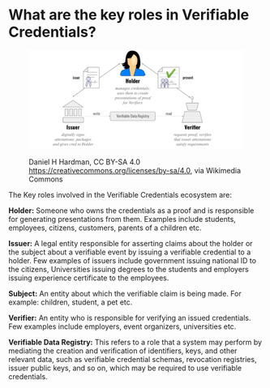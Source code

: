 # What are the key roles in Verifiable Credentials?

<figure><img src="../../../.gitbook/assets/image (1) (1) (1).png" alt=""><figcaption><p>Daniel H Hardman, CC BY-SA 4.0 <a href="https://creativecommons.org/licenses/by-sa/4.0">https://creativecommons.org/licenses/by-sa/4.0</a>, via Wikimedia Commons</p></figcaption></figure>

The Key roles involved in the Verifiable Credentials ecosystem are:

**Holder:** Someone who owns the credentials as a proof and is responsible for generating presentations from them. Examples include students, employees, citizens, customers, parents of a children etc.

**Issuer:** A legal entity responsible for asserting claims about the holder or the subject about a verifiable event by issuing a verifiable credential to a holder. Few examples of issuers include government issuing national ID to the citizens, Universities issuing degrees to the students and employers issuing experience certificate to the employees.

**Subject:** An entity about which the verifiable claim is being made. For example: children, student, a pet etc.

**Verifier:** An entity who is responsible for verifying an issued credentials. Few examples include employers, event organizers, universities etc.

**Verifiable Data Registry:** This refers to a role that a system may perform by mediating the creation and verification of identifiers, keys, and other relevant data, such as verifiable credential schemas, revocation registries, issuer public keys, and so on, which may be required to use verifiable credentials.
